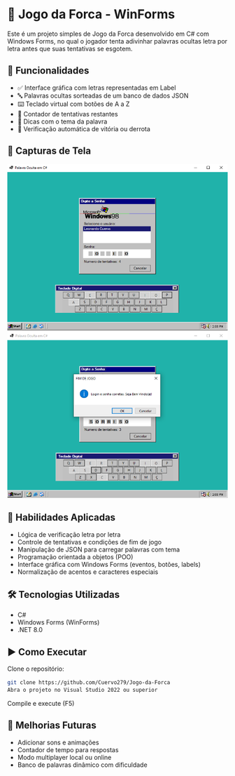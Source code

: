 # 🎯 Jogo da Forca - WinForms

Este é um projeto simples de Jogo da Forca desenvolvido em C# com Windows Forms, no qual o jogador tenta adivinhar palavras ocultas letra por letra antes que suas tentativas se esgotem.

## 🧩 Funcionalidades

- ✅ Interface gráfica com letras representadas em Label
- 🔤 Palavras ocultas sorteadas de um banco de dados JSON
- ⌨️ Teclado virtual com botões de A a Z
- 😬 Contador de tentativas restantes
- 🧠 Dicas com o tema da palavra
- 🎯 Verificação automática de vitória ou derrota

## 📸 Capturas de Tela
![](https://github.com/Cuervo279/palavra-oculta/blob/main/img1.png)
![](https://github.com/Cuervo279/palavra-oculta/blob/main/img2.png)

## 🧩 Habilidades Aplicadas

- Lógica de verificação letra por letra
- Controle de tentativas e condições de fim de jogo
- Manipulação de JSON para carregar palavras com tema
- Programação orientada a objetos (POO)
- Interface gráfica com Windows Forms (eventos, botões, labels)
- Normalização de acentos e caracteres especiais

## 🛠️ Tecnologias Utilizadas

- C#
- Windows Forms (WinForms)
- .NET 8.0

## ▶️ Como Executar

Clone o repositório:

```bash
git clone https://github.com/Cuervo279/Jogo-da-Forca
Abra o projeto no Visual Studio 2022 ou superior
```
Compile e execute (F5)

## 🚧 Melhorias Futuras
 
- Adicionar sons e animações
- Contador de tempo para respostas
- Modo multiplayer local ou online
- Banco de palavras dinâmico com dificuldade
